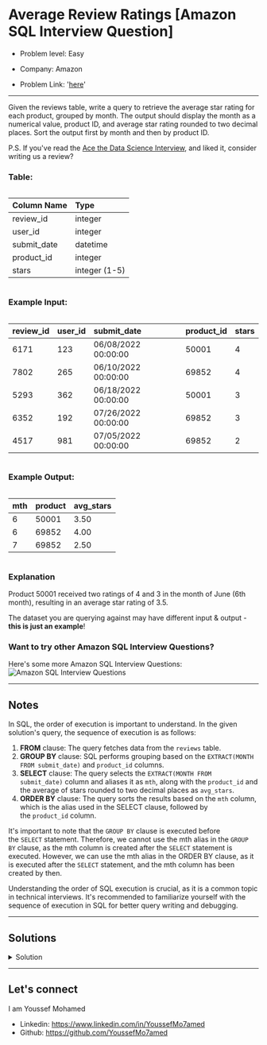 # Average Review Ratings [Amazon SQL Interview Question]

- Problem level: Easy

- Company: Amazon
- Problem Link: '[here](https://datalemur.com/questions/sql-avg-review-ratings?referralCode=256wYou1)'

---
<p>Given the reviews table, write a query to retrieve the average star rating for each product, grouped by month. The output should display the month as a numerical value, product ID, and average star rating rounded to two decimal places. Sort the output first by month and then by product ID.</p>
<p>P.S. If you've read the <a href="https://amzn.to/3kF79Fx" rel="noopener noreferrer" target="_blank">Ace the Data Science Interview</a>, and liked it, consider writing us a review?</p>
<h3> Table:</h3>
<div style="overflow-x:auto;margin-bottom:10px"><table><thead><tr><th style="text-align:left"><strong>Column Name</strong></th><th style="text-align:left"><strong>Type</strong></th></tr></thead><tbody><tr><td style="text-align:left">review_id</td><td style="text-align:left">integer</td></tr><tr><td style="text-align:left">user_id</td><td style="text-align:left">integer</td></tr><tr><td style="text-align:left">submit_date</td><td style="text-align:left">datetime</td></tr><tr><td style="text-align:left">product_id</td><td style="text-align:left">integer</td></tr><tr><td style="text-align:left">stars</td><td style="text-align:left">integer (1-5)</td></tr></tbody></table></div>
<h3> Example Input:</h3>
<div style="overflow-x:auto;margin-bottom:10px"><table><thead><tr><th style="text-align:left"><strong>review_id</strong></th><th style="text-align:left"><strong>user_id</strong></th><th style="text-align:left"><strong>submit_date</strong></th><th style="text-align:left"><strong>product_id</strong></th><th style="text-align:left"><strong>stars</strong></th></tr></thead><tbody><tr><td style="text-align:left">6171</td><td style="text-align:left">123</td><td style="text-align:left">06/08/2022 00:00:00</td><td style="text-align:left">50001</td><td style="text-align:left">4</td></tr><tr><td style="text-align:left">7802</td><td style="text-align:left">265</td><td style="text-align:left">06/10/2022 00:00:00</td><td style="text-align:left">69852</td><td style="text-align:left">4</td></tr><tr><td style="text-align:left">5293</td><td style="text-align:left">362</td><td style="text-align:left">06/18/2022 00:00:00</td><td style="text-align:left">50001</td><td style="text-align:left">3</td></tr><tr><td style="text-align:left">6352</td><td style="text-align:left">192</td><td style="text-align:left">07/26/2022 00:00:00</td><td style="text-align:left">69852</td><td style="text-align:left">3</td></tr><tr><td style="text-align:left">4517</td><td style="text-align:left">981</td><td style="text-align:left">07/05/2022 00:00:00</td><td style="text-align:left">69852</td><td style="text-align:left">2</td></tr></tbody></table></div>
<h3>Example Output:</h3>
<div style="overflow-x:auto;margin-bottom:10px"><table><thead><tr><th style="text-align:left"><strong>mth</strong></th><th style="text-align:left"><strong>product</strong></th><th style="text-align:left"><strong>avg_stars</strong></th></tr></thead><tbody><tr><td style="text-align:left">6</td><td style="text-align:left">50001</td><td style="text-align:left">3.50</td></tr><tr><td style="text-align:left">6</td><td style="text-align:left">69852</td><td style="text-align:left">4.00</td></tr><tr><td style="text-align:left">7</td><td style="text-align:left">69852</td><td style="text-align:left">2.50</td></tr></tbody></table></div>
<h3>Explanation</h3>
<p>Product 50001 received two ratings of 4 and 3 in the month of June (6th month), resulting in an average star rating of 3.5.</p>
<p>The dataset you are querying against may have different input &amp; output - <strong>this is just an example</strong>!</p>
<h3>Want to try other Amazon SQL Interview Questions?</h3>
<p>Here's some more Amazon SQL Interview Questions:
<img alt="Amazon SQL Interview Questions" src="https://api.datalemur.com/assets/74d0a619-2138-4e73-bd02-91d5c02d208e"/></p>

---

## Notes

In SQL, the order of execution is important to understand. In the given solution's query, the sequence of execution is as follows:

1. **FROM** clause: The query fetches data from the `reviews` table.
2. **GROUP BY** clause: SQL performs grouping based on the `EXTRACT(MONTH FROM submit_date)` and `product_id` columns.
3. **SELECT** clause: The query selects the `EXTRACT(MONTH FROM submit_date)` column and aliases it as `mth`, along with the `product_id` and the average of stars rounded to two decimal places as `avg_stars`.
4. **ORDER BY** clause: The query sorts the results based on the `mth` column, which is the alias used in the SELECT clause, followed by the `product_id` column.

It's important to note that the `GROUP BY` clause is executed before the `SELECT` statement. Therefore, we cannot use the mth alias in the `GROUP BY` clause, as the mth column is created after the `SELECT` statement is executed. However, we can use the mth alias in the ORDER BY clause, as it is executed after the `SELECT` statement, and the mth column has been created by then.

Understanding the order of SQL execution is crucial, as it is a common topic in technical interviews. It's recommended to familiarize yourself with the sequence of execution in SQL for better query writing and debugging.

---

## Solutions

<details>
<summary> Solution </summary>

Refer to [this tutorial](https://datalemur.com/sql-tutorial/sql-date-time-function) for more explanation on the EXTRACT function.

```sql
SELECT
    EXTRACT(
        Month
        from
            submit_date
    ) mth,
    product_id product,
    ROUND(AVG(stars), 2) avg_stars
from
    reviews
group by
    EXTRACT(
        Month
        from
            submit_date
    ),
    product_id
ORDER BY
    EXTRACT(
        Month
        from
            submit_date
    ),
    product_id
```

</details>

---

## Let's connect

I am Youssef Mohamed

- Linkedin: <https://www.linkedin.com/in/YoussefMo7amed>
- Github: <https://github.com/YoussefMo7amed>
